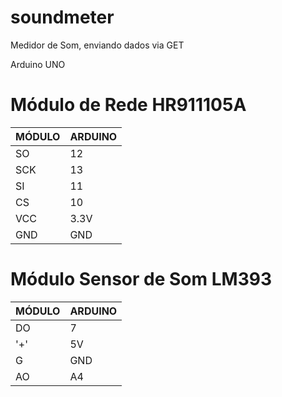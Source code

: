 # soundmeter
Medidor de Som, enviando dados via GET


Arduino UNO

# Módulo de Rede HR911105A
| MÓDULO | ARDUINO |
| ------ | ------ |
| SO  | 12|
| SCK | 13|
| SI  | 11|
| CS  | 10|
| VCC | 3.3V|
| GND | GND|

# Módulo Sensor de Som LM393
| MÓDULO | ARDUINO |
| ------ | ------ |
| DO | 7|
| '+'| 5V|
| G  | GND|
| AO | A4|

